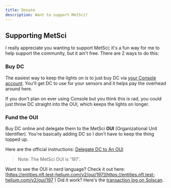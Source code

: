 ```yaml
---
title: Donate
description: Want to support MetSci?
---
```


## Supporting MetSci
I really appreciate you wanting to support MetSci; it's a fun way for me to help support the community, but it ain't free.  There are 2 ways to do this:

### Buy DC
The easiest way to keep the lights on is to just buy DC via [your Console account](https://console.meteoscientific.com/). You'll get DC to use for your sensors and it helps pay the overhead around here.

If you don't plan on ever using Console but you think this is rad, you could just throw DC straight into the OUI, which keeps the lights on longer. 

### Fund the OUI

Buy DC online and delegate them to the MetSci **OUI** (Organizational Unit Identifier). You're basically adding DC so I don't have to keep the thing topped up.

Here are the official instructions:
[Delegate DC to An OUI](https://docs.helium.com/iot/run-an-lns/fund-an-oui)
> Note: The MetSci OUI is '197'.

Want to see the OUI in nerd language? Check it out here: [https://entities.nft.test-helium.com/v2/oui/197](https://entities.nft.test-helium.com/v2/oui/197
)
Did it work? Here's the [transaction log on Solscan](https://solscan.io/account/mvKSiNoKNbb1h9qi27GPnpTNfX5qNGsiFcU24ZRgQmY#transfers).



